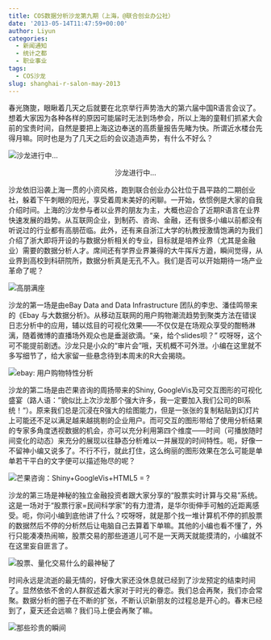 ```yaml
---
title: COS数据分析沙龙第九期（上海，@联合创业办公社）
date: '2013-05-14T11:47:59+00:00'
author: Liyun
categories:
  - 新闻通知
  - 统计之都
  - 职业事业
tags:
  - COS沙龙
slug: shanghai-r-salon-may-2013
---
```


春光旖旎，眼瞅着几天之后就要在北京举行声势浩大的第六届中国R语言会议了。想着大家因为各种各样的原因可能届时无法到场参会，所以上海的童鞋们抓紧大会前的宝贵时间，自然是要把上海这边奉送的高质量报告先睹为快。所谓近水楼台先得月嘛。同时也是为了几天之后的会议造造声势，有什么不好么？

![沙龙进行中...](https://cos.name/wp-content/uploads/2013/05/salon3.jpg)
<p style="text-align:center;">沙龙进行中...</p>

沙龙依旧沿袭上海一贯的小资风格，跑到联合创业办公社位于昌平路的二期创业社，躲着下午刺眼的阳光，享受着周末美好的闲聊。一开始，依惯例是大家的自我介绍时间。上海的沙龙参与者以业界的朋友为主，大概也迎合了近期R语言在业界快速发展的趋势。从互联网企业，到制药、咨询、金融，还有很多小编以前都没有听说过的行业都有高朋莅临。此外，还有来自浙江大学的杭教授激情饱满的为我们介绍了浙大即将开设的与数据分析相关的专业，目标就是培养业界（尤其是金融业）需要的数据分析人才。席间还有学界业界兼得的大牛挥斥方遒，瞬间觉得，从业界到高校到科研院所，数据分析真是无孔不入。我们是否可以开始期待一场产业革命了呢？
  
<!--more-->

![高朋满座](https://cos.name/wp-content/uploads/2013/05/salon4.jpg)

沙龙的第一场是由eBay Data and Data Infrastructure 团队的李忠、潘佳鸣带来的《Ebay 与大数据分析》。从移动互联网的用户购物潮流趋势到聚类方法在错误日志分析中的应用，辅以炫目的可视化效果——不仅仅是在场观众享受的酣畅淋漓，随着微博的直播场外观众也是垂涎欲滴。“亲，给个slides呗？” 哎呀呀，这个可不能提前剧透。沙龙只是小众的“审片会”哦，天机概不可外泄。小编在这里就不多写细节了，给大家留一些悬念待到本周末的R大会揭晓。

![ebay: 用户购物特性分析](https://cos.name/wp-content/uploads/2013/05/salon2.jpg)

沙龙的第二场是由芒果咨询的周扬带来的Shiny, GoogleVis及可交互图形的可视化盛宴（路人语：”貌似比上次沙龙那个强大许多，我一定要加入我们公司的BI系统！“）。原来我们总是沉浸在R强大的绘图能力，但是一张张的复制粘贴到幻灯片上可能还不足以满足越来越挑剔的企业用户。而可交互的图形带给了使用分析结果的专家多角度透视数据的机会，亦可以充分利用第四个维度——时间（可播放随时间变化的动态）来充分的展现以往静态分析难以一并展现的时间特性。呃，好像一不留神小编又说多了。不行不行，就此打住，这么绚丽的图形效果在怎么可能是单单若干平白的文字便可以描述殆尽的呢？

![芒果咨询：Shiny+GoogleVis+HTML5 = ?](https://cos.name/wp-content/uploads/2013/05/salon6.jpg "芒果咨询：Shiny+GoogleVis+HTML5 = ?")

沙龙的第三场是神秘的独立金融投资者跟大家分享的“股票实时计算与交易”系统。这是一场对于“股票行家=民间科学家”的有力澄清，是华尔街伸手可触的近距离感受。呃，你问小编到底他讲了什么？哎呀呀，就是那个找一堆计算机不停的抓股票的数据然后不停的分析然后让电脑自己去算着下单嘛。其他的小编也看不懂了，外行只能凑凑热闹嘛，股票交易的那些道道儿可不是一天两天就能摸清的，小编就不在这里妄自匪言了。

![股票、量化交易什么的最神秘了](https://cos.name/wp-content/uploads/2013/05/salon5.jpg)

时间永远是流逝的最无情的，好像大家还没休息就已经到了沙龙预定的结束时间了。显然依依不舍的人群叙述着大家对于时光的眷恋。我们总会再聚，我们亦会常聚。数据分析的圈子在不断的扩张，不断认识新朋友的过程总是开心的。春末已经到了，夏天还会远嘛？我们马上便会再聚了嘛。

![那些珍贵的瞬间](https://cos.name/wp-content/uploads/2013/05/salon7.jpg)

